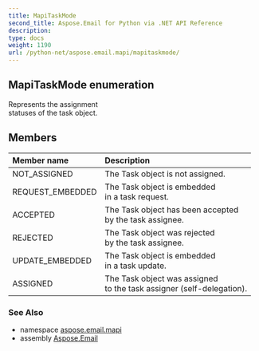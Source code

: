 ```yaml
---
title: MapiTaskMode
second_title: Aspose.Email for Python via .NET API Reference
description: 
type: docs
weight: 1190
url: /python-net/aspose.email.mapi/mapitaskmode/
---
```


## MapiTaskMode enumeration

Represents the assignment <br/>            statuses of the task object.

## Members
| Member name | Description |
| :- | :- |
|NOT_ASSIGNED|The Task object is not assigned.|
|REQUEST_EMBEDDED|The Task object is embedded <br/>            in a task request.|
|ACCEPTED|The Task object has been accepted <br/>            by the task assignee.|
|REJECTED|The Task object was rejected <br/>            by the task assignee.|
|UPDATE_EMBEDDED|The Task object is embedded <br/>            in a task update.|
|ASSIGNED|The Task object was assigned <br/>            to the task assigner (self-delegation).|

### See Also

* namespace [aspose.email.mapi](/email/python-net/aspose.email.mapi/)
* assembly [Aspose.Email](/email/python-net/)

